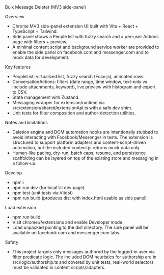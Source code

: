 Bulk Message Deleter (MV3 side-panel)

Overview
- Chrome MV3 side-panel extension UI built with Vite + React + TypeScript + Tailwind.
- Side panel shows a People list with fuzzy search and a per-user Actions page with filters + preview.
- A minimal content script and background service worker are provided to enable the side panel on facebook.com and messenger.com and to mock data for development.

Key features
- PeopleList: virtualized list, fuzzy search (Fuse.js), animated rows.
- ConversationActions: filters (date range, time window, text-only vs include attachments, keyword), live preview with histogram and export to CSV.
- State management with Zustand.
- Messaging wrapper for extension/runtime via src/extension/shared/extensionApi.ts with a safe dev shim.
- Unit tests for filter composition and author-detection utilities.

Notes and limitations
- Deletion engine and DOM automation hooks are intentionally stubbed to avoid interacting with Facebook/Messenger in tests. The extension is structured to support platform adapters and content-script-driven automation, but the included content.js returns mock data only.
- Human-like pacing, dry-run, batch caps, resume, and persistence scaffolding can be layered on top of the existing store and messaging in a follow-up.

Develop
- npm i
- npm run dev (for local UI dev page)
- npm test (unit tests via Vitest)
- npm run build (produces dist with index.html usable as side panel)

Load extension
- npm run build
- Visit chrome://extensions and enable Developer mode.
- Load unpacked pointing to the dist directory. The side panel will be available on facebook.com and messenger.com tabs.

Safety
- This project targets only messages authored by the logged-in user via filter predicate logic. The included DOM heuristics for authorship are in src/logic/authorship.ts and covered by unit tests; real-world selectors must be validated in content scripts/adapters.
